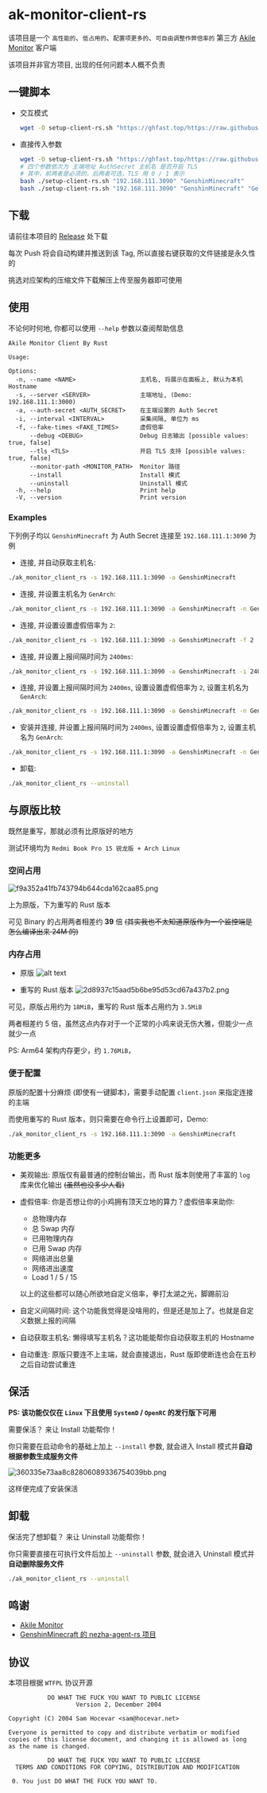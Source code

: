 # ak-monitor-client-rs

该项目是一个 `高性能的`、`低占用的`、`配置项更多的`、`可自由调整作弊倍率的` 第三方 [Akile Monitor](https://github.com/akile-network/akile_monitor) 客户端

该项目并非官方项目, 出现的任何问题本人概不负责

## 一键脚本

- 交互模式
  ```bash
  wget -O setup-client-rs.sh "https://ghfast.top/https://raw.githubusercontent.com/GenshinMinecraft/ak_monitor_client_rs/refs/heads/main/setup-client-rs.sh" && chmod +x setup-client-rs.sh && sudo bash ./setup-client-rs.sh
  ```
- 直接传入参数
  ```bash
  wget -O setup-client-rs.sh "https://ghfast.top/https://raw.githubusercontent.com/GenshinMinecraft/ak_monitor_client_rs/refs/heads/main/setup-client-rs.sh" && chmod +x setup-client-rs.sh
  # 四个参数依次为 主端地址 AuthSecret 主机名 是否开启 TLS
  # 其中，前两者是必须的，后两者可选，TLS 用 0 / 1 表示
  bash ./setup-client-rs.sh "192.168.111.3090" "GenshinMinecraft"
  bash ./setup-client-rs.sh "192.168.111.3090" "GenshinMinecraft" "GenArch" 1
  ```

## 下载

请前往本项目的 [Release](https://github.com/GenshinMinecraft/ak_monitor_client_rs/releases/tag/latest) 处下载

每次 Push 将会自动构建并推送到该 Tag, 所以直接右键获取的文件链接是永久性的

挑选对应架构的压缩文件下载解压上传至服务器即可使用

## 使用

不论何时何地, 你都可以使用 `--help` 参数以查阅帮助信息

```
Akile Monitor Client By Rust

Usage: 

Options:
  -n, --name <NAME>                  主机名, 将展示在面板上, 默认为本机 Hostname
  -s, --server <SERVER>              主端地址, (Demo: 192.168.111.1:3000)
  -a, --auth-secret <AUTH_SECRET>    在主端设置的 Auth Secret
  -i, --interval <INTERVAL>          采集间隔, 单位为 ms
  -f, --fake-times <FAKE_TIMES>      虚假倍率
      --debug <DEBUG>                Debug 日志输出 [possible values: true, false]
      --tls <TLS>                    开启 TLS 支持 [possible values: true, false]
      --monitor-path <MONITOR_PATH>  Monitor 路径
      --install                      Install 模式
      --uninstall                    Uninstall 模式
  -h, --help                         Print help
  -V, --version                      Print version
```

### Examples

下列例子均以 `GenshinMinecraft` 为 Auth Secret 连接至 `192.168.111.1:3090` 为例

- 连接, 并自动获取主机名:
```bash
./ak_monitor_client_rs -s 192.168.111.1:3090 -a GenshinMinecraft
```

- 连接, 并设置主机名为 `GenArch`:
```bash
./ak_monitor_client_rs -s 192.168.111.1:3090 -a GenshinMinecraft -n GenArch
```

- 连接, 并设置设置虚假倍率为 `2`:
```bash
./ak_monitor_client_rs -s 192.168.111.1:3090 -a GenshinMinecraft -f 2
```

- 连接, 并设置上报间隔时间为 `2400ms`: 
```bash
./ak_monitor_client_rs -s 192.168.111.1:3090 -a GenshinMinecraft -i 2400
```

- 连接, 并设置上报间隔时间为 `2400ms`, 设置设置虚假倍率为 `2`, 设置主机名为 `GenArch`:
```bash
./ak_monitor_client_rs -s 192.168.111.1:3090 -a GenshinMinecraft -n GenArch -f 2 -i 2400
```

- 安装并连接, 并设置上报间隔时间为 `2400ms`, 设置设置虚假倍率为 `2`, 设置主机名为 `GenArch`:
```bash
./ak_monitor_client_rs -s 192.168.111.1:3090 -a GenshinMinecraft -n GenArch -f 2 -i 2400 --install
```
- 卸载:
```bash
./ak_monitor_client_rs --uninstall
```
## 与原版比较

既然是重写，那就必须有比原版好的地方

测试环境均为 `Redmi Book Pro 15 锐龙版 + Arch Linux`

### 空间占用

![f9a352a41fb743794b644cda162caa85.png](https://ice.frostsky.com/2024/12/08/f9a352a41fb743794b644cda162caa85.png)

上为原版，下为重写的 Rust 版本

可见 Binary 的占用两者相差约 **39** 倍 ~~(其实我也不太知道原版作为一个监控端是怎么编译出来 24M 的)~~

### 内存占用

- 原版
  ![alt text](https://blog.c1oudf1are.eu.org/p/akile-monitor-client-rs/image-1.png)

- 重写的 Rust 版本
  ![2d8937c15aad5b6be95d53cd67a437b2.png](https://ice.frostsky.com/2024/12/08/2d8937c15aad5b6be95d53cd67a437b2.png)

可见，原版占用约为 `18MiB`，重写的 Rust 版本占用约为 `3.5MiB`

两者相差约 5 倍，虽然这点内存对于一个正常的小鸡来说无伤大雅，但能少一点就少一点

PS: Arm64 架构内存更少，约 `1.76MiB`，

### 便于配置

原版的配置十分麻烦 (即使有一键脚本)，需要手动配置 `client.json` 来指定连接的主端

而使用重写的 Rust 版本，则只需要在命令行上设置即可，Demo:

```bash
./ak_monitor_client_rs -s 192.168.111.1:3090 -a GenshinMinecraft
```

### 功能更多

- 美观输出:
  原版仅有最普通的控制台输出，而 Rust 版本则使用了丰富的 `log` 库来优化输出 ~~(虽然也没多少人看)~~
- 虚假倍率:
  你是否想让你的小鸡拥有顶天立地的算力？虚假倍率来助你:

  - 总物理内存
  - 总 Swap 内存
  - 已用物理内存
  - 已用 Swap 内存
  - 网络进出总量
  - 网络进出速度
  - Load 1 / 5 / 15

  以上的这些都可以随心所欲地自定义倍率，拳打太湖之光，脚踢前沿
- 自定义间隔时间: 这个功能我觉得是没啥用的，但是还是加上了。也就是自定义数据上报的间隔
- 自动获取主机名: 懒得填写主机名？这功能能帮你自动获取主机的 Hostname
- 自动重连: 原版只要连不上主端，就会直接退出，Rust 版即使断连也会在五秒之后自动尝试重连


## 保活

**PS: 该功能仅仅在 `Linux` 下且使用 `SystemD` / `OpenRC` 的发行版下可用**

需要保活？ 来让 Install 功能帮你！

你只需要在启动命令的基础上加上 `--install` 参数, 就会进入 Install 模式并**自动根据参数生成服务文件**

![360335e73aa8c82806089336754039bb.png](https://ice.frostsky.com/2024/12/07/360335e73aa8c82806089336754039bb.png)

这样便完成了安装保活

## 卸载

保活完了想卸载？ 来让 Uninstall 功能帮你！

你只需要直接在可执行文件后加上 `--uninstall` 参数, 就会进入 Uninstall 模式并**自动删除服务文件**

```bash
./ak_monitor_client_rs --uninstall
```

## 鸣谢
- [Akile Monitor](https://github.com/akile-network/akile_monitor)
- [GenshinMinecraft 的 nezha-agent-rs 项目](https://github.com/GenshinMinecraft/nezha-agent-rs)

## 协议

本项目根据 `WTFPL` 协议开源

```license
           DO WHAT THE FUCK YOU WANT TO PUBLIC LICENSE
                   Version 2, December 2004

Copyright (C) 2004 Sam Hocevar <sam@hocevar.net>

Everyone is permitted to copy and distribute verbatim or modified
copies of this license document, and changing it is allowed as long
as the name is changed.

           DO WHAT THE FUCK YOU WANT TO PUBLIC LICENSE
  TERMS AND CONDITIONS FOR COPYING, DISTRIBUTION AND MODIFICATION

 0. You just DO WHAT THE FUCK YOU WANT TO.
```
